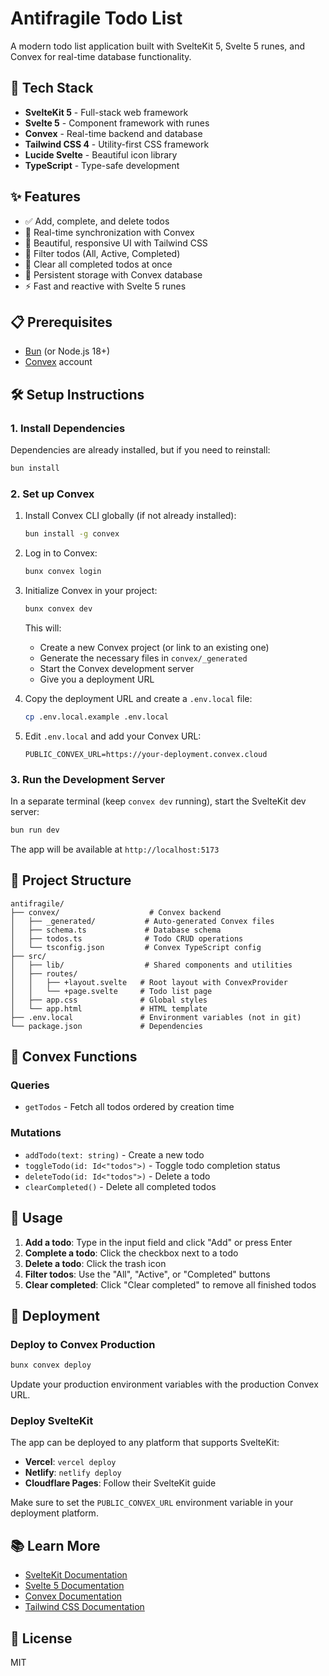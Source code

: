 # Antifragile Todo List

A modern todo list application built with SvelteKit 5, Svelte 5 runes, and Convex for real-time database functionality.

## 🚀 Tech Stack

- **SvelteKit 5** - Full-stack web framework
- **Svelte 5** - Component framework with runes
- **Convex** - Real-time backend and database
- **Tailwind CSS 4** - Utility-first CSS framework
- **Lucide Svelte** - Beautiful icon library
- **TypeScript** - Type-safe development

## ✨ Features

- ✅ Add, complete, and delete todos
- 🔄 Real-time synchronization with Convex
- 🎨 Beautiful, responsive UI with Tailwind CSS
- 🎯 Filter todos (All, Active, Completed)
- 🧹 Clear all completed todos at once
- 💾 Persistent storage with Convex database
- ⚡ Fast and reactive with Svelte 5 runes

## 📋 Prerequisites

- [Bun](https://bun.sh/) (or Node.js 18+)
- [Convex](https://www.convex.dev/) account

## 🛠️ Setup Instructions

### 1. Install Dependencies

Dependencies are already installed, but if you need to reinstall:

```bash
bun install
```

### 2. Set up Convex

1. Install Convex CLI globally (if not already installed):

   ```bash
   bun install -g convex
   ```

2. Log in to Convex:

   ```bash
   bunx convex login
   ```

3. Initialize Convex in your project:

   ```bash
   bunx convex dev
   ```

   This will:
   - Create a new Convex project (or link to an existing one)
   - Generate the necessary files in `convex/_generated`
   - Start the Convex development server
   - Give you a deployment URL

4. Copy the deployment URL and create a `.env.local` file:

   ```bash
   cp .env.local.example .env.local
   ```

5. Edit `.env.local` and add your Convex URL:
   ```
   PUBLIC_CONVEX_URL=https://your-deployment.convex.cloud
   ```

### 3. Run the Development Server

In a separate terminal (keep `convex dev` running), start the SvelteKit dev server:

```bash
bun run dev
```

The app will be available at `http://localhost:5173`

## 📁 Project Structure

```
antifragile/
├── convex/                    # Convex backend
│   ├── _generated/           # Auto-generated Convex files
│   ├── schema.ts             # Database schema
│   ├── todos.ts              # Todo CRUD operations
│   └── tsconfig.json         # Convex TypeScript config
├── src/
│   ├── lib/                  # Shared components and utilities
│   ├── routes/
│   │   ├── +layout.svelte   # Root layout with ConvexProvider
│   │   └── +page.svelte     # Todo list page
│   ├── app.css              # Global styles
│   └── app.html             # HTML template
├── .env.local               # Environment variables (not in git)
└── package.json             # Dependencies
```

## 🔧 Convex Functions

### Queries

- `getTodos` - Fetch all todos ordered by creation time

### Mutations

- `addTodo(text: string)` - Create a new todo
- `toggleTodo(id: Id<"todos">)` - Toggle todo completion status
- `deleteTodo(id: Id<"todos">)` - Delete a todo
- `clearCompleted()` - Delete all completed todos

## 🎯 Usage

1. **Add a todo**: Type in the input field and click "Add" or press Enter
2. **Complete a todo**: Click the checkbox next to a todo
3. **Delete a todo**: Click the trash icon
4. **Filter todos**: Use the "All", "Active", or "Completed" buttons
5. **Clear completed**: Click "Clear completed" to remove all finished todos

## 🚢 Deployment

### Deploy to Convex Production

```bash
bunx convex deploy
```

Update your production environment variables with the production Convex URL.

### Deploy SvelteKit

The app can be deployed to any platform that supports SvelteKit:

- **Vercel**: `vercel deploy`
- **Netlify**: `netlify deploy`
- **Cloudflare Pages**: Follow their SvelteKit guide

Make sure to set the `PUBLIC_CONVEX_URL` environment variable in your deployment platform.

## 📚 Learn More

- [SvelteKit Documentation](https://kit.svelte.dev/)
- [Svelte 5 Documentation](https://svelte.dev/docs/svelte/overview)
- [Convex Documentation](https://docs.convex.dev/)
- [Tailwind CSS Documentation](https://tailwindcss.com/docs)

## 📝 License

MIT
